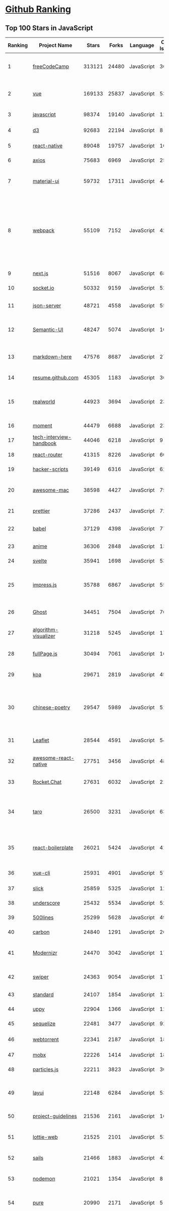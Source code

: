 [Github Ranking](../README.md)
==========

## Top 100 Stars in JavaScript

| Ranking | Project Name | Stars | Forks | Language | Open Issues | Description | Last Commit |
| ------- | ------------ | ----- | ----- | -------- | ----------- | ----------- | ----------- |
| 1 | [freeCodeCamp](https://github.com/freeCodeCamp/freeCodeCamp) | 313121 | 24480 | JavaScript | 366 | freeCodeCamp.org's open source codebase and curriculum. Learn to code at home. | 2020-08-01T15:34:04Z |
| 2 | [vue](https://github.com/vuejs/vue) | 169133 | 25837 | JavaScript | 532 | 🖖 Vue.js is a progressive, incrementally-adoptable JavaScript framework for building UI on the web. | 2020-07-30T19:05:10Z |
| 3 | [javascript](https://github.com/airbnb/javascript) | 98374 | 19140 | JavaScript | 118 | JavaScript Style Guide | 2020-08-02T02:21:56Z |
| 4 | [d3](https://github.com/d3/d3) | 92683 | 22194 | JavaScript | 8 | Bring data to life with SVG, Canvas and HTML. :bar_chart::chart_with_upwards_trend::tada: | 2020-07-31T07:33:22Z |
| 5 | [react-native](https://github.com/facebook/react-native) | 89048 | 19757 | JavaScript | 1017 | A framework for building native apps with React. | 2020-08-01T20:33:17Z |
| 6 | [axios](https://github.com/axios/axios) | 75683 | 6969 | JavaScript | 254 | Promise based HTTP client for the browser and node.js | 2020-07-31T14:28:25Z |
| 7 | [material-ui](https://github.com/mui-org/material-ui) | 59732 | 17311 | JavaScript | 442 | React components for faster and easier web development. Build your own design system, or start with Material Design. | 2020-08-02T00:24:09Z |
| 8 | [webpack](https://github.com/webpack/webpack) | 55109 | 7152 | JavaScript | 428 | A bundler for javascript and friends. Packs many modules into a few bundled assets. Code Splitting allows for loading parts of the application on demand. Through "loaders", modules can be CommonJs, AMD, ES6 modules, CSS, Images, JSON, Coffeescript, LESS, ... and your custom stuff. | 2020-08-01T17:12:24Z |
| 9 | [next.js](https://github.com/vercel/next.js) | 51516 | 8067 | JavaScript | 686 | The React Framework | 2020-08-01T22:03:40Z |
| 10 | [socket.io](https://github.com/socketio/socket.io) | 50332 | 9159 | JavaScript | 521 | Realtime application framework (Node.JS server) | 2020-07-28T09:55:10Z |
| 11 | [json-server](https://github.com/typicode/json-server) | 48721 | 4558 | JavaScript | 556 | Get a full fake REST API with zero coding in less than 30 seconds (seriously) | 2020-07-25T19:35:27Z |
| 12 | [Semantic-UI](https://github.com/Semantic-Org/Semantic-UI) | 48247 | 5074 | JavaScript | 1009 | Semantic is a UI component framework based around useful principles from natural language. | 2020-05-27T01:00:19Z |
| 13 | [markdown-here](https://github.com/adam-p/markdown-here) | 47576 | 8687 | JavaScript | 276 | Google Chrome, Firefox, and Thunderbird extension that lets you write email in Markdown and render it before sending. | 2020-07-16T15:35:27Z |
| 14 | [resume.github.com](https://github.com/resume/resume.github.com) | 45305 | 1183 | JavaScript | 36 | Resumes generated using the GitHub informations | 2020-05-07T16:36:39Z |
| 15 | [realworld](https://github.com/gothinkster/realworld) | 44923 | 3694 | JavaScript | 231 | "The mother of all demo apps" — Exemplary fullstack Medium.com clone powered by React, Angular, Node, Django, and many more 🏅 | 2020-07-26T16:49:20Z |
| 16 | [moment](https://github.com/moment/moment) | 44479 | 6688 | JavaScript | 231 | Parse, validate, manipulate, and display dates in javascript. | 2020-07-28T23:42:18Z |
| 17 | [tech-interview-handbook](https://github.com/yangshun/tech-interview-handbook) | 44046 | 6218 | JavaScript | 9 | 💯 Materials to help you rock your next coding interview | 2020-07-30T02:24:06Z |
| 18 | [react-router](https://github.com/ReactTraining/react-router) | 41315 | 8226 | JavaScript | 60 | Declarative routing for React | 2020-07-29T13:27:40Z |
| 19 | [hacker-scripts](https://github.com/NARKOZ/hacker-scripts) | 39149 | 6316 | JavaScript | 62 | Based on a true story | 2020-07-28T20:48:22Z |
| 20 | [awesome-mac](https://github.com/jaywcjlove/awesome-mac) | 38598 | 4427 | JavaScript | 75 |  Now we have become very big, Different from the original idea. Collect premium software in various categories. | 2020-08-01T01:17:03Z |
| 21 | [prettier](https://github.com/prettier/prettier) | 37286 | 2437 | JavaScript | 721 | Prettier is an opinionated code formatter. | 2020-08-02T00:37:58Z |
| 22 | [babel](https://github.com/babel/babel) | 37129 | 4398 | JavaScript | 776 | 🐠 Babel is a compiler for writing next generation JavaScript. | 2020-08-01T21:50:52Z |
| 23 | [anime](https://github.com/juliangarnier/anime) | 36306 | 2848 | JavaScript | 134 | JavaScript animation engine | 2020-07-24T15:59:38Z |
| 24 | [svelte](https://github.com/sveltejs/svelte) | 35941 | 1698 | JavaScript | 537 | Cybernetically enhanced web apps | 2020-07-31T14:54:11Z |
| 25 | [impress.js](https://github.com/impress/impress.js) | 35788 | 6867 | JavaScript | 55 | It's a presentation framework based on the power of CSS3 transforms and transitions in modern browsers and inspired by the idea behind prezi.com. | 2020-07-17T07:53:36Z |
| 26 | [Ghost](https://github.com/TryGhost/Ghost) | 34451 | 7504 | JavaScript | 76 | 👻 The #1 headless Node.js CMS for professional publishing | 2020-08-01T00:18:26Z |
| 27 | [algorithm-visualizer](https://github.com/algorithm-visualizer/algorithm-visualizer) | 31218 | 5245 | JavaScript | 17 | :fireworks:Interactive Online Platform that Visualizes Algorithms from Code | 2020-07-30T09:21:22Z |
| 28 | [fullPage.js](https://github.com/alvarotrigo/fullPage.js) | 30494 | 7061 | JavaScript | 162 | fullPage plugin by Alvaro Trigo. Create full screen pages fast and simple | 2020-07-31T17:04:17Z |
| 29 | [koa](https://github.com/koajs/koa) | 29671 | 2819 | JavaScript | 45 | Expressive middleware for node.js using ES2017 async functions | 2020-07-30T04:24:17Z |
| 30 | [chinese-poetry](https://github.com/chinese-poetry/chinese-poetry) | 29547 | 5989 | JavaScript | 51 | The most comprehensive database of Chinese poetry 🧶最全中华古诗词数据库,  唐宋两朝近一万四千古诗人,  接近5.5万首唐诗加26万宋诗.  两宋时期1564位词人，21050首词。   | 2020-06-08T02:28:37Z |
| 31 | [Leaflet](https://github.com/Leaflet/Leaflet) | 28544 | 4591 | JavaScript | 549 |  :leaves: JavaScript library for mobile-friendly interactive maps | 2020-08-01T10:58:04Z |
| 32 | [awesome-react-native](https://github.com/jondot/awesome-react-native) | 27751 | 3456 | JavaScript | 48 | Awesome React Native components, news, tools, and learning material! | 2020-07-22T20:10:34Z |
| 33 | [Rocket.Chat](https://github.com/RocketChat/Rocket.Chat) | 27631 | 6032 | JavaScript | 2145 | The ultimate Free Open Source Solution for team communications. | 2020-08-02T01:53:53Z |
| 34 | [taro](https://github.com/NervJS/taro) | 26500 | 3231 | JavaScript | 634 | 开放式跨端跨框架解决方案，支持使用 React/Vue/Nerv 等框架来开发微信/京东/百度/支付宝/字节跳动/ QQ 小程序/H5 等应用。  https://taro.jd.com/ | 2020-08-02T02:50:11Z |
| 35 | [react-boilerplate](https://github.com/react-boilerplate/react-boilerplate) | 26021 | 5424 | JavaScript | 41 | :fire: A highly scalable, offline-first foundation with the best developer experience and a focus on performance and best practices. | 2020-07-30T12:36:00Z |
| 36 | [vue-cli](https://github.com/vuejs/vue-cli) | 25931 | 4901 | JavaScript | 571 | 🛠️ Standard Tooling for Vue.js Development | 2020-08-01T15:38:55Z |
| 37 | [slick](https://github.com/kenwheeler/slick) | 25859 | 5325 | JavaScript | 1206 | the last carousel you'll ever need | 2020-07-31T06:45:26Z |
| 38 | [underscore](https://github.com/jashkenas/underscore) | 25432 | 5534 | JavaScript | 52 | JavaScript's utility _ belt | 2020-08-01T20:17:39Z |
| 39 | [500lines](https://github.com/aosabook/500lines) | 25299 | 5628 | JavaScript | 49 | 500 Lines or Less | 2019-12-20T00:57:11Z |
| 40 | [carbon](https://github.com/carbon-app/carbon) | 24840 | 1291 | JavaScript | 26 | :black_heart: Create and share beautiful images of your source code | 2020-07-31T11:51:34Z |
| 41 | [Modernizr](https://github.com/Modernizr/Modernizr) | 24470 | 3042 | JavaScript | 175 | Modernizr is a JavaScript library that detects HTML5 and CSS3 features in the user’s browser. | 2020-07-23T14:13:36Z |
| 42 | [swiper](https://github.com/nolimits4web/swiper) | 24363 | 9054 | JavaScript | 170 | Most modern mobile touch slider with hardware accelerated transitions | 2020-07-31T17:27:59Z |
| 43 | [standard](https://github.com/standard/standard) | 24107 | 1854 | JavaScript | 138 | 🌟 JavaScript Style Guide, with linter & automatic code fixer | 2020-07-09T15:36:06Z |
| 44 | [uppy](https://github.com/transloadit/uppy) | 22904 | 1366 | JavaScript | 126 | The next open source file uploader for web browsers :dog:  | 2020-07-31T15:05:04Z |
| 45 | [sequelize](https://github.com/sequelize/sequelize) | 22481 | 3477 | JavaScript | 925 | An easy-to-use multi SQL dialect ORM for Node.js | 2020-08-02T00:55:15Z |
| 46 | [webtorrent](https://github.com/webtorrent/webtorrent) | 22341 | 2187 | JavaScript | 186 | ⚡️ Streaming torrent client for the web | 2020-07-17T04:49:47Z |
| 47 | [mobx](https://github.com/mobxjs/mobx) | 22226 | 1414 | JavaScript | 18 | Simple, scalable state management. | 2020-07-30T20:34:39Z |
| 48 | [particles.js](https://github.com/VincentGarreau/particles.js) | 22211 | 3823 | JavaScript | 309 | A lightweight JavaScript library for creating particles | 2020-07-17T12:28:20Z |
| 49 | [layui](https://github.com/sentsin/layui) | 22148 | 6284 | JavaScript | 533 | 采用自身模块规范编写的前端 UI 框架，遵循原生 HTML/CSS/JS 的书写形式，极低门槛，拿来即用。 | 2020-07-11T09:13:17Z |
| 50 | [project-guidelines](https://github.com/elsewhencode/project-guidelines) | 21536 | 2161 | JavaScript | 16 | A set of best practices for JavaScript projects | 2020-07-16T21:18:11Z |
| 51 | [lottie-web](https://github.com/airbnb/lottie-web) | 21525 | 2101 | JavaScript | 537 | Render After Effects animations natively on Web, Android and iOS, and React Native. http://airbnb.io/lottie/ | 2020-07-29T14:41:35Z |
| 52 | [sails](https://github.com/balderdashy/sails) | 21466 | 1883 | JavaScript | 420 | Realtime MVC Framework for Node.js | 2020-07-02T14:27:33Z |
| 53 | [nodemon](https://github.com/remy/nodemon) | 21021 | 1354 | JavaScript | 8 | Monitor for any changes in your node.js application and automatically restart the server - perfect for development | 2020-06-18T16:51:18Z |
| 54 | [pure](https://github.com/pure-css/pure) | 20990 | 2171 | JavaScript | 5 | A set of small, responsive CSS modules that you can use in every web project. | 2020-07-01T19:46:00Z |
| 55 | [Sortable](https://github.com/SortableJS/Sortable) | 20623 | 3033 | JavaScript | 279 | Sortable — is a JavaScript library for reorderable drag-and-drop lists on modern browsers and touch devices. No jQuery required. Supports Meteor, AngularJS, React, Polymer, Vue, Ember, Knockout and any CSS library, e.g. Bootstrap. | 2020-07-24T19:05:37Z |
| 56 | [PhotoSwipe](https://github.com/dimsemenov/PhotoSwipe) | 20253 | 3052 | JavaScript | 581 | JavaScript image gallery for mobile and desktop, modular, framework independent | 2020-07-24T19:31:28Z |
| 57 | [react-starter-kit](https://github.com/kriasoft/react-starter-kit) | 20243 | 3992 | JavaScript | 498 | React Starter Kit — isomorphic web app boilerplate (Node.js, Express, GraphQL, React.js, Babel, PostCSS, Webpack, Browsersync) | 2020-07-30T00:59:49Z |
| 58 | [Awesome-Design-Tools](https://github.com/LisaDziuba/Awesome-Design-Tools) | 20069 | 1482 | JavaScript | 10 | The best design tools and plugins for everything 👉 | 2020-07-31T14:46:20Z |
| 59 | [Daily-Interview-Question](https://github.com/Advanced-Frontend/Daily-Interview-Question) | 19898 | 2453 | JavaScript | 159 | 我是木易杨，公众号「高级前端进阶」作者，每天搞定一道前端大厂面试题，祝大家天天进步，一年后会看到不一样的自己。 | 2020-05-27T06:48:47Z |
| 60 | [react-redux](https://github.com/reduxjs/react-redux) | 19827 | 2863 | JavaScript | 30 | Official React bindings for Redux | 2020-07-25T19:15:11Z |
| 61 | [RxJS](https://github.com/Reactive-Extensions/RxJS) | 19733 | 2239 | JavaScript | 288 | The Reactive Extensions for JavaScript | 2018-04-18T20:17:39Z |
| 62 | [jsPDF](https://github.com/MrRio/jsPDF) | 19584 | 3685 | JavaScript | 97 | Client-side JavaScript PDF generation for everyone. | 2020-07-31T09:46:52Z |
| 63 | [ramda](https://github.com/ramda/ramda) | 19232 | 1226 | JavaScript | 290 | :ram: Practical functional Javascript | 2020-08-01T14:50:38Z |
| 64 | [react-native-elements](https://github.com/react-native-elements/react-native-elements) | 19127 | 3917 | JavaScript | 54 | Cross Platform React Native UI Toolkit | 2020-08-02T01:06:50Z |
| 65 | [autoprefixer](https://github.com/postcss/autoprefixer) | 18680 | 1131 | JavaScript | 26 |  Parse CSS and add vendor prefixes to rules by Can I Use | 2020-07-30T20:17:07Z |
| 66 | [rollup](https://github.com/rollup/rollup) | 18659 | 897 | JavaScript | 215 | Next-generation ES module bundler | 2020-07-31T04:15:36Z |
| 67 | [iptv](https://github.com/iptv-org/iptv) | 18643 | 2867 | JavaScript | 81 | Collection of 8000+ publicly available IPTV channels from all over the world | 2020-08-02T01:10:09Z |
| 68 | [draft-js](https://github.com/facebook/draft-js) | 18548 | 2102 | JavaScript | 713 | A React framework for building text editors. | 2020-08-01T13:37:13Z |
| 69 | [nightmare](https://github.com/segmentio/nightmare) | 18465 | 1126 | JavaScript | 178 | A high-level browser automation library. | 2020-07-16T23:42:41Z |
| 70 | [es6tutorial](https://github.com/ruanyf/es6tutorial) | 18432 | 8121 | JavaScript | 0 | 《ECMAScript 6入门》是一本开源的 JavaScript 语言教程，全面介绍 ECMAScript 6 新增的语法特性。 | 2020-07-16T23:58:10Z |
| 71 | [js-stack-from-scratch](https://github.com/verekia/js-stack-from-scratch) | 18389 | 1897 | JavaScript | 48 | 🛠️⚡ Step-by-step tutorial to build a modern JavaScript stack. | 2020-07-29T17:38:36Z |
| 72 | [OpenAPI-Specification](https://github.com/OAI/OpenAPI-Specification) | 18348 | 6675 | JavaScript | 468 | The OpenAPI Specification Repository | 2020-08-01T18:08:49Z |
| 73 | [docusaurus](https://github.com/facebook/docusaurus) | 18283 | 2025 | JavaScript | 159 | Easy to maintain open source documentation websites. | 2020-08-01T18:19:43Z |
| 74 | [swagger-ui](https://github.com/swagger-api/swagger-ui) | 18186 | 7470 | JavaScript | 544 | Swagger UI is a collection of HTML, JavaScript, and CSS assets that dynamically generate beautiful documentation from a Swagger-compliant API. | 2020-08-01T03:36:52Z |
| 75 | [wtfjs](https://github.com/denysdovhan/wtfjs) | 18139 | 1184 | JavaScript | 60 | A list of funny and tricky JavaScript examples | 2020-07-16T09:04:55Z |
| 76 | [react-bootstrap](https://github.com/react-bootstrap/react-bootstrap) | 18046 | 2888 | JavaScript | 95 | Bootstrap components built with React | 2020-08-01T01:27:14Z |
| 77 | [vue-devtools](https://github.com/vuejs/vue-devtools) | 17897 | 2825 | JavaScript | 275 | ⚙️ Browser devtools extension for debugging Vue.js applications. | 2020-07-30T13:19:57Z |
| 78 | [popmotion](https://github.com/Popmotion/popmotion) | 17745 | 641 | JavaScript | 19 | Simple animation libraries for delightful user interfaces | 2020-07-27T08:13:16Z |
| 79 | [the-super-tiny-compiler](https://github.com/jamiebuilds/the-super-tiny-compiler) | 17721 | 1757 | JavaScript | 13 | :snowman: Possibly the smallest compiler ever | 2020-03-16T00:49:26Z |
| 80 | [passport](https://github.com/jaredhanson/passport) | 17717 | 1042 | JavaScript | 353 | Simple, unobtrusive authentication for Node.js. | 2020-07-03T00:55:52Z |
| 81 | [parse-server](https://github.com/parse-community/parse-server) | 17711 | 4354 | JavaScript | 117 | API server module for Node/Express | 2020-08-01T18:30:12Z |
| 82 | [sharp](https://github.com/lovell/sharp) | 17236 | 877 | JavaScript | 96 | High performance Node.js image processing, the fastest module to resize JPEG, PNG, WebP and TIFF images. Uses the libvips library. | 2020-07-24T14:17:19Z |
| 83 | [joplin](https://github.com/laurent22/joplin) | 17152 | 1765 | JavaScript | 198 | Joplin - an open source note taking and to-do application with synchronization capabilities for Windows, macOS, Linux, Android and iOS. Forum: https://discourse.joplinapp.org/ | 2020-08-02T02:51:23Z |
| 84 | [vuepress](https://github.com/vuejs/vuepress) | 17069 | 3262 | JavaScript | 384 | 📝 Minimalistic Vue-powered static site generator | 2020-08-01T08:02:55Z |
| 85 | [Boostnote](https://github.com/BoostIO/Boostnote) | 17056 | 1524 | JavaScript | 448 | A markdown editor for developers on Mac, Windows and Linux. | 2020-07-22T09:24:28Z |
| 86 | [reselect](https://github.com/reduxjs/reselect) | 17012 | 616 | JavaScript | 98 | Selector library for Redux | 2020-07-30T21:14:10Z |
| 87 | [hiring-without-whiteboards](https://github.com/poteto/hiring-without-whiteboards) | 16998 | 1595 | JavaScript | 25 | ⭐️  Companies that don't have a broken hiring process | 2020-08-01T17:20:12Z |
| 88 | [redash](https://github.com/getredash/redash) | 16962 | 2865 | JavaScript | 504 | Make Your Company Data Driven. Connect to any data source, easily visualize, dashboard and share your data. | 2020-08-01T13:45:22Z |
| 89 | [eslint](https://github.com/eslint/eslint) | 16890 | 2973 | JavaScript | 123 | Find and fix problems in your JavaScript code. | 2020-07-31T23:21:48Z |
| 90 | [vue-router](https://github.com/vuejs/vue-router) | 16790 | 4576 | JavaScript | 142 | 🚦 The official router for Vue.js. | 2020-07-31T19:14:57Z |
| 91 | [flux](https://github.com/facebook/flux) | 16785 | 3624 | JavaScript | 15 | Application Architecture for Building User Interfaces | 2020-07-31T14:35:58Z |
| 92 | [generator-jhipster](https://github.com/jhipster/generator-jhipster) | 16771 | 3350 | JavaScript | 111 | JHipster is a development platform to quickly generate, develop, & deploy modern web applications & microservice architectures. | 2020-07-31T16:52:08Z |
| 93 | [velocity](https://github.com/julianshapiro/velocity) | 16696 | 1582 | JavaScript | 40 | Accelerated JavaScript animation. | 2020-04-10T13:05:53Z |
| 94 | [ChromeAppHeroes](https://github.com/zhaoolee/ChromeAppHeroes) | 16688 | 1839 | JavaScript | 10 | 🌈谷粒-Chrome插件英雄榜, 为优秀的Chrome插件写一本中文说明书, 让Chrome插件英雄们造福人类~  ChromePluginHeroes, Write a Chinese manual for the excellent Chrome plugin, let the Chrome plugin heroes benefit the human~ 公众号「0加1」同步更新 | 2020-07-25T14:31:06Z |
| 95 | [tips](https://github.com/git-tips/tips) | 16621 | 1504 | JavaScript | 24 | Most commonly used git tips and tricks. | 2020-07-31T14:14:28Z |
| 96 | [fabric.js](https://github.com/fabricjs/fabric.js) | 16398 | 2513 | JavaScript | 226 | Javascript Canvas Library, SVG-to-Canvas (& canvas-to-SVG) Parser | 2020-08-01T15:23:47Z |
| 97 | [mojs](https://github.com/mojs/mojs) | 15946 | 858 | JavaScript | 54 | The motion graphics toolbelt for the web | 2020-07-31T13:38:19Z |
| 98 | [egg](https://github.com/eggjs/egg) | 15839 | 1593 | JavaScript | 149 | 🥚 Born to build better enterprise frameworks and apps with Node.js & Koa | 2020-07-31T08:25:52Z |
| 99 | [react-typescript-cheatsheet](https://github.com/typescript-cheatsheets/react-typescript-cheatsheet) | 15794 | 1014 | JavaScript | 42 | Cheatsheets for experienced React developers getting started with TypeScript | 2020-08-02T02:36:03Z |
| 100 | [framework7](https://github.com/framework7io/framework7) | 15613 | 3206 | JavaScript | 105 | Full featured HTML framework for building iOS & Android apps | 2020-07-31T19:46:28Z |

